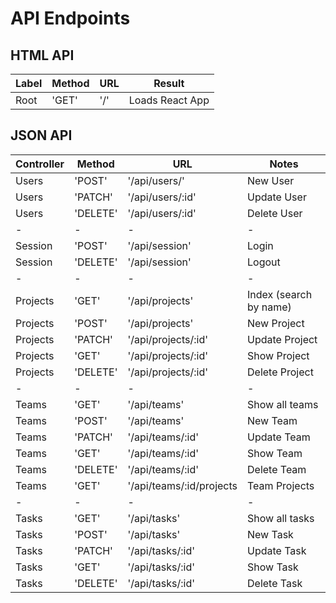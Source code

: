 # API Endpoints

## HTML API
| Label | Method | URL | Result |
| ----- | ------ | --- | ------ |
| Root  | 'GET'  | '/' | Loads React App|

## JSON API
| Controller | Method   | URL            | Notes |
| ---------- | -------- | -------------- | ----- |
| Users      | 'POST'   | '/api/users/'  | New User|
| Users      | 'PATCH'  | '/api/users/:id'  | Update User|
| Users      | 'DELETE'  | '/api/users/:id'  | Delete User|
| - | - | - | - |
| Session    | 'POST'   | '/api/session' | Login |
| Session    | 'DELETE' | '/api/session' | Logout |
| - | - | - | - |
| Projects   | 'GET'    | '/api/projects' | Index (search by name)|
| Projects    | 'POST' | '/api/projects' | New Project|
| Projects    | 'PATCH' | '/api/projects/:id' | Update Project|
| Projects    | 'GET' | '/api/projects/:id' | Show Project|
| Projects    | 'DELETE' | '/api/projects/:id' | Delete Project|
| - | - | - | - |
| Teams   | 'GET'    | '/api/teams' | Show all teams |
| Teams    | 'POST' | '/api/teams' | New Team|
| Teams    | 'PATCH' | '/api/teams/:id' | Update Team|
| Teams    | 'GET' | '/api/teams/:id' | Show Team|
| Teams    | 'DELETE' | '/api/teams/:id' | Delete Team|
| Teams    | 'GET' | '/api/teams/:id/projects | Team Projects |
| - | - | - | - |
| Tasks   | 'GET'    | '/api/tasks' | Show all tasks |
| Tasks    | 'POST' | '/api/tasks' | New Task|
| Tasks    | 'PATCH' | '/api/tasks/:id' | Update Task|
| Tasks    | 'GET' | '/api/tasks/:id' | Show Task|
| Tasks    | 'DELETE' | '/api/tasks/:id' | Delete Task|
